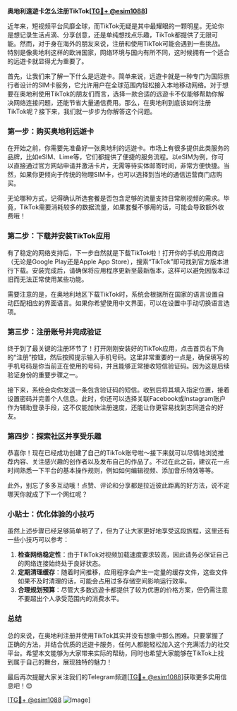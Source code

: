 **奥地利遠遊卡怎么注册TikTok[[TG💪+ @esim1088](https://t.me/s/esim1088)]**

近年来，短视频平台风靡全球，而TikTok无疑是其中最耀眼的一颗明星。无论你是想记录生活点滴、分享创意，还是单纯想找点乐趣，TikTok都提供了无限可能。然而，对于身在海外的朋友来说，注册和使用TikTok可能会遇到一些挑战。特别是像奥地利这样的欧洲国家，网络环境与国内有所不同，这时候拥有一个适合的远遊卡就显得尤为重要了。

首先，让我们来了解一下什么是远遊卡。简单来说，远遊卡就是一种专门为国际旅行者设计的SIM卡服务，它允许用户在全球范围内轻松接入本地移动网络。对于想要在奥地利使用TikTok的朋友们而言，选择一款合适的远遊卡不仅能够帮助你解决网络连接问题，还能节省大量通信费用。那么，在奥地利到底该如何注册TikTok呢？接下来，我们就一步步为你解答这个问题。

### 第一步：购买奥地利远遊卡

在开始之前，你需要先准备好一张奥地利的远遊卡。市场上有很多提供此类服务的品牌，比如eSIM、Lime等，它们都提供了便捷的服务流程。以eSIM为例，你可以直接通过官方网站申请并激活卡片，无需等待实体邮寄时间，非常方便快捷。当然，如果你更倾向于传统的物理SIM卡，也可以选择到当地的通信运营商门店购买。

无论哪种方式，记得确认所选套餐是否包含足够的流量支持日常刷视频的需求。毕竟，TikTok需要消耗较多的数据流量，如果套餐不够用的话，可能会导致额外收费哦！

### 第二步：下载并安装TikTok应用

有了稳定的网络支持后，下一步自然就是下载TikTok啦！打开你的手机应用商店（无论是Google Play还是Apple App Store），搜索“TikTok”即可找到官方版本进行下载。安装完成后，请确保将应用程序更新至最新版本，这样可以避免因版本过旧而无法正常使用某些功能。

需要注意的是，在奥地利地区下载TikTok时，系统会根据所在国家的语言设置自动匹配相应的界面语言。如果你希望使用中文界面，可以在设置中手动切换语言选项。

### 第三步：注册账号并完成验证

终于到了最关键的注册环节了！打开刚刚安装好的TikTok应用，点击首页右下角的“注册”按钮，然后按照提示输入手机号码。这里非常重要的一点是，确保填写的手机号码是你当前正在使用的号码，并且能够正常接收短信验证码。因为这是后续验证身份的重要步骤之一。

接下来，系统会向你发送一条包含验证码的短信。收到后将其填入指定位置，接着设置密码并完善个人信息。此时，你还可以选择关联Facebook或Instagram账户作为辅助登录手段，这不仅能加快注册速度，还能让你更容易找到志同道合的好友。

### 第四步：探索社区并享受乐趣

恭喜你！现在已经成功创建了自己的TikTok账号啦～接下来就可以尽情地浏览推荐内容、关注感兴趣的创作者以及发布自己的作品了。不过在此之前，建议花一点时间熟悉一下平台的基本操作规则，例如如何编辑视频、添加音乐特效等等。

此外，别忘了多多互动哦！点赞、评论和分享都是拉近彼此距离的好方法，说不定哪天你就成了下一个网红呢？

### 小贴士：优化体验的小技巧

虽然上述步骤已经足够简单明了了，但为了让大家更好地享受这段旅程，这里还有一些小技巧可以参考：

1. **检查网络稳定性**：由于TikTok对视频加载速度要求较高，因此请务必保证自己的网络连接始终处于良好状态。
2. **定期清理缓存**：随着时间推移，应用程序会产生一定量的缓存文件，这些文件如果不及时清理的话，可能会占用过多存储空间影响运行效率。
3. **合理规划预算**：尽管大多数远遊卡都提供了较为优惠的价格方案，但仍需注意不要超出个人承受范围内的消费水平。

### 总结

总的来说，在奥地利注册并使用TikTok其实并没有想象中那么困难。只要掌握了正确的方法，并结合优质的远遊卡服务，任何人都能轻松加入这个充满活力的社交平台。希望本文能够为大家带来实际的帮助，同时也希望大家能够在TikTok上找到属于自己的舞台，展现独特的魅力！

最后再次提醒大家关注我们的Telegram频道[[TG💪+ @esim1088](https://t.me/s/esim1088)]获取更多实用信息吧！😊

[[TG💪+ @esim1088](https://t.me/s/esim1088) ![Image](https://i.postimg.cc/4NQfJmqS/Snipaste-2025-05-13-00-14-12.png)]